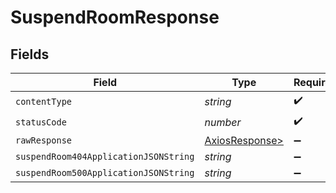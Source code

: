 # SuspendRoomResponse


## Fields

| Field                                                    | Type                                                     | Required                                                 | Description                                              |
| -------------------------------------------------------- | -------------------------------------------------------- | -------------------------------------------------------- | -------------------------------------------------------- |
| `contentType`                                            | *string*                                                 | :heavy_check_mark:                                       | N/A                                                      |
| `statusCode`                                             | *number*                                                 | :heavy_check_mark:                                       | N/A                                                      |
| `rawResponse`                                            | [AxiosResponse>](https://axios-http.com/docs/res_schema) | :heavy_minus_sign:                                       | N/A                                                      |
| `suspendRoom404ApplicationJSONString`                    | *string*                                                 | :heavy_minus_sign:                                       | N/A                                                      |
| `suspendRoom500ApplicationJSONString`                    | *string*                                                 | :heavy_minus_sign:                                       | N/A                                                      |